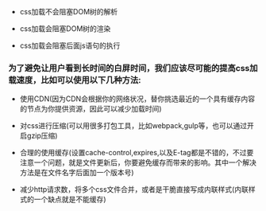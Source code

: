 * css加载不会阻塞DOM树的解析

* css加载会阻塞DOM树的渲染

* css加载会阻塞后面js语句的执行

### 为了避免让用户看到长时间的白屏时间，我们应该尽可能的提高css加载速度，比如可以使用以下几种方法:

* 使用CDN(因为CDN会根据你的网络状况，替你挑选最近的一个具有缓存内容的节点为你提供资源，因此可以减少加载时间)

* 对css进行压缩(可以用很多打包工具，比如webpack,gulp等，也可以通过开启gzip压缩)

* 合理的使用缓存(设置cache-control,expires,以及E-tag都是不错的，不过要注意一个问题，就是文件更新后，你要避免缓存而带来的影响。其中一个解决方法是在文件名字后面加一个版本号)

* 减少http请求数，将多个css文件合并，或者是干脆直接写成内联样式(内联样式的一个缺点就是不能缓存)